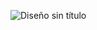 
![Diseño sin título](https://github.com/Gerardgfc/Gerardgfc/assets/90930270/17a20664-9eec-49e0-8eaa-9acb7ba7e6c7)
